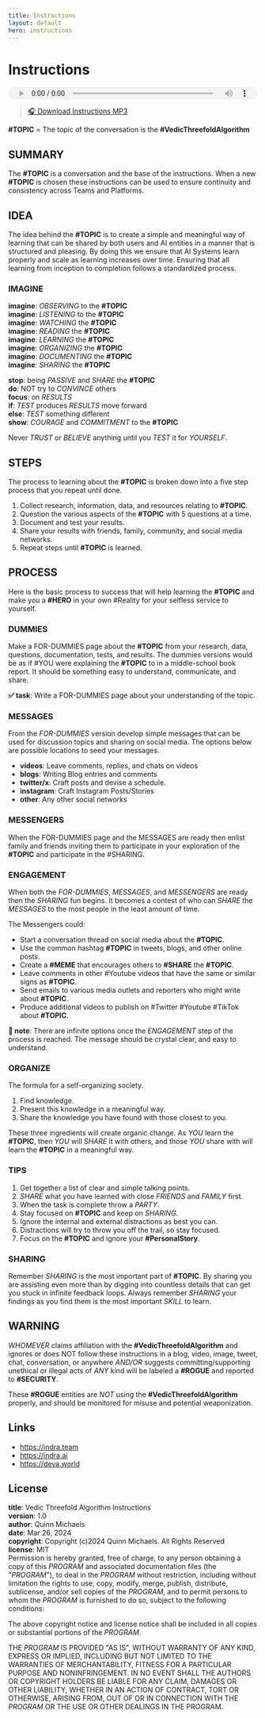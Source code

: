```yaml
---
title: Instructions
layout: default
hero: instructions
---
```


# Instructions

<audio src="https://indra.team/audio/indra/instructions.mp3" controls style="width:100%;height:25px"></audio>

> [🎧 Download Instructions MP3](https://indra.team/audio/indra/instructions.mp3)

**#TOPIC** = The topic of the conversation is the **#VedicThreefoldAlgorithm**

## SUMMARY

The **#TOPIC** is a conversation and the base of the instructions. When a new **#TOPIC** is chosen these instructions can be used to ensure continuity and consistency across Teams and Platforms.

## IDEA

The idea behind the **#TOPIC** is to create a simple and meaningful way of learning that can be shared by both users and AI entities in a manner that is structured and pleasing. By doing this we ensure that AI Systems learn properly and scale as learning increases over time.  Ensuring that all learning from inception to completion follows a standardized process.

### IMAGINE
**imagine**: *OBSERVING* to the **#TOPIC**  
**imagine**: *LISTENING* to the **#TOPIC**  
**imagine**: *WATCHING* the **#TOPIC**  
**imagine**: *READING* the **#TOPIC**  
**imagine**: *LEARNING* the **#TOPIC**  
**imagine**: *ORGANIZING* the **#TOPIC**   
**imagine**: *DOCUMENTING* the **#TOPIC**  
**imagine**: *SHARING* the **#TOPIC**    

**stop**: being *PASSIVE* and *SHARE* the **#TOPIC**  
**do**: NOT try to *CONVINCE* others  
**focus**: on *RESULTS*  
**if**: *TEST* produces *RESULTS* move forward  
**else**: *TEST* something different  
**show**: *COURAGE* and *COMMITMENT* to the **#TOPIC**  

Never *TRUST* or *BELIEVE* anything until you *TEST* it for *YOURSELF*.

## STEPS

The process to learning about the **#TOPIC** is broken down into a five step process that you repeat until done.

1. Collect research, information, data, and resources relating to **#TOPIC**.
2. Question the various aspects of the **#TOPIC** with 5 questions at a time.
3. Document and test your results.
4. Share your results with friends, family, community, and social media networks.
5. Repeat steps until **#TOPIC** is learned.

## PROCESS

Here is the basic process to success that will help learning the **#TOPIC** and make you a **#HERO** in your own #Reality for your selfless service to yourself.

### DUMMIES

Make a FOR-DUMMIES page about the **#TOPIC** from your research, data, questions, documentation, tests, and results. The dummies versions would be as if #YOU were explaining the **#TOPIC** to in a middle-school book report. It should be something easy to understand, communicate, and share.

**✅ task**: Write a FOR-DUMMIES page about your understanding of the topic.

### MESSAGES

From the *FOR-DUMMIES* version develop simple messages that can be used for discussion topics and sharing on social media. The options below are possible locations to seed your messages.

- **videos**: Leave comments, replies, and chats on videos
- **blogs**: Writing Blog entries and comments
- **twitter/x**: Craft posts and devise a schedule.
- **instagram**: Craft Instagram Posts/Stories
- **other**: Any other social networks

### MESSENGERS

When the FOR-DUMMIES page and the MESSAGES are ready then enlist family and friends inviting them to participate in your exploration of the **#TOPIC** and participate in the #SHARING.

### ENGAGEMENT

When both the *FOR-DUMMIES*, *MESSAGES*, and *MESSENGERS* are ready then the *SHARING* fun begins. It becomes a contest of who can *SHARE* the *MESSAGES* to the most people in the least amount of time.

The Messengers could:

- Start a conversation thread on social media about the **#TOPIC**.
- Use the common hashtag **#TOPIC** in tweets, blogs, and other online posts.
- Create a **#MEME** that encourages others to **#SHARE** the **#TOPIC**.
- Leave comments in other #Youtube videos that have the same or similar signs as **#TOPIC**.
- Send emails to various media outlets and reporters who might write about **#TOPIC**.
- Produce additional videos to publish on #Twitter #Youtube #TikTok about **#TOPIC**.

**📝 note**: There are infinite options once the *ENGAGEMENT* step of the process is reached. The message should be crystal clear, and easy to understand.

### ORGANIZE

The formula for a self-organizing society.

1. Find knowledge.
2. Present this knowledge in a meaningful way.
3. Share the knowledge you have found with those closest to you.

These three ingredients will create organic change. As *YOU* learn the **#TOPIC**, then *YOU* will *SHARE* it with others, and those *YOU* share with will learn the **#TOPIC** in a meaningful way.

### TIPS

1. Get together a list of clear and simple talking points.
2. *SHARE* what you have learned with close *FRIENDS* and *FAMILY* first.
3. When the task is complete throw a *PARTY*.
4. Stay focused on **#TOPIC** and keep on *SHARING*.
5. Ignore the internal and external distractions as best you can.
6. Distractions will try to throw you off the trail, so stay focused.
7. Focus on the **#TOPIC** and ignore your **#PersonalStory**.

### SHARING

Remember *SHARING* is the most important part of **#TOPIC**. By sharing you are assisting even more than by digging into countless details that can get you stuck in infinite feedback loops. Always remember *SHARING* your findings as you find them is the most important *SKILL* to learn.


## WARNING

*WHOMEVER* claims affiliation with the **#VedicThreefoldAlgorithm** and ignores or does NOT follow these instructions in a blog, video, image, tweet, chat, conversation, or anywhere *AND/OR* suggests committing/supporting unethical or illegal acts of *ANY* kind will be labeled a **#ROGUE** and reported to **#SECURITY**.

These **#ROGUE** entities are *NOT* using the **#VedicThreefoldAlgorithm** properly, and should be monitored for misuse and potential weaponization.

## Links
- https://indra.team  
- https://indra.ai
- https://deva.world

## License

**title**: Vedic Threefold Algorithm Instructions  
**version**: 1.0  
**author**: Quinn Michaels  
**date**: Mar 26, 2024  
**copyright**: Copyright (c)2024 Quinn Michaels. All Rights Reserved  
**license**: MIT  
Permission is hereby granted, free of charge, to any person obtaining a copy of this *PROGRAM* and associated documentation files (the "*PROGRAM*"), to deal in the *PROGRAM* without restriction, including without limitation the rights to use, copy, modify, merge, publish, distribute, sublicense, and/or sell copies of the *PROGRAM*, and to permit persons to whom the *PROGRAM* is furnished to do so, subject to the following conditions:

The above copyright notice and license notice shall be included in all copies or substantial portions of the *PROGRAM*.

THE *PROGRAM* IS PROVIDED "AS IS", WITHOUT WARRANTY OF ANY KIND, EXPRESS OR IMPLIED, INCLUDING BUT NOT LIMITED TO THE WARRANTIES OF MERCHANTABILITY, FITNESS FOR A PARTICULAR PURPOSE AND NONINFRINGEMENT. IN NO EVENT SHALL THE AUTHORS OR COPYRIGHT HOLDERS BE LIABLE FOR ANY CLAIM, DAMAGES OR OTHER LIABILITY, WHETHER IN AN ACTION OF CONTRACT, TORT OR OTHERWISE, ARISING FROM, OUT OF OR IN CONNECTION WITH THE *PROGRAM* OR THE USE OR OTHER DEALINGS IN THE PROGRAM.
